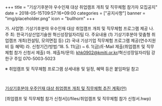 +++
title = "기상기후분야 우수인재 대상 취업캠프 개최 및 직무체험 참가자 모집공지"
date = 2018-05-15T09:57:16+09:00
categories = ["공지사항"]
banner = "img/placeholder.png"
icon = "bullhorn"
+++
<!--more-->

가. 사업명: 기상기후분야 우수인재 대상 취업캠프 개최 및 직무체험 프로그램 제공
나. 주 최: 한국기상산업기술원 혁신성장일자리팀
다. 주요내용 (1) 기상기후분야 맞춤형 취업캠프 개최(컨설팅, 모의면접 등) 
(2) 국내 기상기업 직무체험 프로그램 제공(연수지원비 등 혜택)
라. 신청기간/방법:‘18. 5. 11(금) ~ 6. 1(금)/E-Mail 제출(취업캠프 및 직무체험 참가 신청서 제출)
마. 제출처/문의: khk0902@kmiti.or.kr/혁신성장일자리팀 강한구 주임 070-5003-5023
<br>

※ 취업캠프 및 직무체험 프로그램 상세내용 및 일정, 혜택 등은 붙임파일 참고

<br>

[기상기후분야 우주인재 대상 취업캠프 개최 및 직무체험 추진 계획(안)](/files/기상기후분야_우주인재_대상_취업캠프_개최_및_직무체험_추진_계획.hwp)

[취업캠프 및 직무체험 참가 신청서](/files/취업캠프 및 직무체험 참가 신청서.hwp)

<br>

